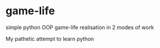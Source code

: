 # game-life
simple python OOP game-life realisation in 2 modes of work

My pathetic attempt to learn python
